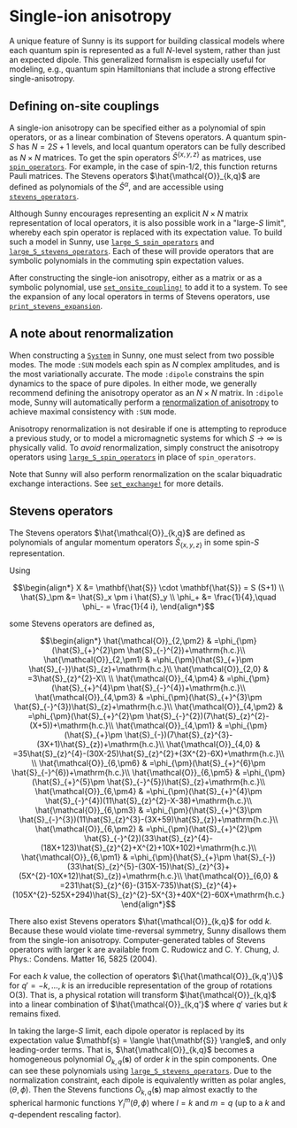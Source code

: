 # Single-ion anisotropy

A unique feature of Sunny is its support for building classical models where
each quantum spin is represented as a full $N$-level system, rather than just an
expected dipole. This generalized formalism is especially useful for modeling,
e.g., quantum spin Hamiltonians that include a strong effective
single-anisotropy.

## Defining on-site couplings

A single-ion anisotropy can be specified either as a polynomial of spin
operators, or as a linear combination of Stevens operators. A quantum spin-$S$
has $N = 2S + 1$ levels, and local quantum operators can be fully described as
$N×N$ matrices. To get the spin operators $\hat{S}^{\{x,y,z\}}$ as matrices, use
[`spin_operators`](@ref). For example, in the case of spin-$1/2$, this function
returns Pauli matrices. The Stevens operators $\hat{\mathcal{O}}_{k,q}$ are
defined as polynomials of the $\hat{S}^α$, and are accessible using
[`stevens_operators`](@ref).

Although Sunny encourages representing an explicit $N×N$ matrix representation
of local operators, it is also possible work in a "large-$S$ limit", whereby
each spin operator is replaced with its expectation value. To build such a model
in Sunny, use [`large_S_spin_operators`](@ref) and
[`large_S_stevens_operators`](@ref). Each of these will provide operators that
are symbolic polynomials in the commuting spin expectation values.

After constructing the single-ion anisotropy, either as a matrix or as a
symbolic polynomial, use [`set_onsite_coupling!`](@ref) to add it to a system. To
see the expansion of any local operators in terms of Stevens operators, use
[`print_stevens_expansion`](@ref). 

## A note about renormalization

When constructing a [`System`](@ref) in Sunny, one must select from two possible
modes. The mode `:SUN` models each spin as $N$ complex amplitudes, and is the
most variationally accurate. The mode `:dipole` constrains the spin dynamics to
the space of pure dipoles. In either mode, we generally recommend defining the
anisotropy operator as an $N×N$ matrix. In `:dipole` mode, Sunny will
automatically perform a [renormalization of
anisotropy](https://arxiv.org/abs/2304.03874) to achieve maximal consistency
with `:SUN` mode.

Anisotropy renormalization is not desirable if one is attempting to reproduce a
previous study, or to model a micromagnetic systems for which $S \to \infty$ is
physically valid. To _avoid_ renormalization, simply construct the anisotropy
operators using [`large_S_spin_operators`](@ref) in place of `spin_operators`.

Note that Sunny will also perform renormalization on the scalar biquadratic
exchange interactions. See [`set_exchange!`](@ref) for more details.

## Stevens operators

The Stevens operators $\hat{\mathcal{O}}_{k,q}$ are defined as polynomials of
angular momentum operators $\hat{S}_{\{x,y,z\}}$ in some spin-$S$ representation.

Using

```math
\begin{align*}
X &= \mathbf{\hat{S}} \cdot \mathbf{\hat{S}} = S (S+1) \\
\hat{S}_\pm &= \hat{S}_x \pm i \hat{S}_y \\
\phi_+ &= \frac{1}{4},\quad \phi_- = \frac{1}{4 i},
\end{align*}
```

some Stevens operators are defined as,

```math
\begin{align*}
\hat{\mathcal{O}}_{2,\pm2} & =\phi_{\pm}(\hat{S}_{+}^{2}\pm \hat{S}_{-}^{2})+\mathrm{h.c.}\\
\hat{\mathcal{O}}_{2,\pm1} & =\phi_{\pm}(\hat{S}_{+}\pm \hat{S}_{-})\hat{S}_{z}+\mathrm{h.c.}\\
\hat{\mathcal{O}}_{2,0} & =3\hat{S}_{z}^{2}-X\\
\\
\hat{\mathcal{O}}_{4,\pm4} & =\phi_{\pm}(\hat{S}_{+}^{4}\pm \hat{S}_{-}^{4})+\mathrm{h.c.}\\
\hat{\mathcal{O}}_{4,\pm3} & =\phi_{\pm}(\hat{S}_{+}^{3}\pm \hat{S}_{-}^{3})\hat{S}_{z}+\mathrm{h.c.}\\
\hat{\mathcal{O}}_{4,\pm2} & =\phi_{\pm}(\hat{S}_{+}^{2}\pm \hat{S}_{-}^{2})(7\hat{S}_{z}^{2}-(X+5))+\mathrm{h.c.}\\
\hat{\mathcal{O}}_{4,\pm1} & =\phi_{\pm}(\hat{S}_{+}\pm \hat{S}_{-})(7\hat{S}_{z}^{3}-(3X+1)\hat{S}_{z})+\mathrm{h.c.}\\
\hat{\mathcal{O}}_{4,0} & =35\hat{S}_{z}^{4}-(30X-25)\hat{S}_{z}^{2}+(3X^{2}-6X)+\mathrm{h.c.}\\
\\
\hat{\mathcal{O}}_{6,\pm6} & =\phi_{\pm}(\hat{S}_{+}^{6}\pm \hat{S}_{-}^{6})+\mathrm{h.c.}\\
\hat{\mathcal{O}}_{6,\pm5} & =\phi_{\pm}(\hat{S}_{+}^{5}\pm \hat{S}_{-}^{5})\hat{S}_{z}+\mathrm{h.c.}\\
\hat{\mathcal{O}}_{6,\pm4} & =\phi_{\pm}(\hat{S}_{+}^{4}\pm \hat{S}_{-}^{4})(11\hat{S}_{z}^{2}-X-38)+\mathrm{h.c.}\\
\hat{\mathcal{O}}_{6,\pm3} & =\phi_{\pm}(\hat{S}_{+}^{3}\pm \hat{S}_{-}^{3})(11\hat{S}_{z}^{3}-(3X+59)\hat{S}_{z})+\mathrm{h.c.}\\
\hat{\mathcal{O}}_{6,\pm2} & =\phi_{\pm}(\hat{S}_{+}^{2}\pm \hat{S}_{-}^{2})(33\hat{S}_{z}^{4}-(18X+123)\hat{S}_{z}^{2}+X^{2}+10X+102)+\mathrm{h.c.}\\
\hat{\mathcal{O}}_{6,\pm1} & =\phi_{\pm}(\hat{S}_{+}\pm \hat{S}_{-})(33\hat{S}_{z}^{5}-(30X-15)\hat{S}_{z}^{3}+(5X^{2}-10X+12)\hat{S}_{z})+\mathrm{h.c.}\\
\hat{\mathcal{O}}_{6,0} & =231\hat{S}_{z}^{6}-(315X-735)\hat{S}_{z}^{4}+(105X^{2}-525X+294)\hat{S}_{z}^{2}-5X^{3}+40X^{2}-60X+\mathrm{h.c.}
\end{align*}
```

There also exist Stevens operators $\hat{\mathcal{O}}_{k,q}$ for odd $k$.
Because these would violate time-reversal symmetry, Sunny disallows them from
the single-ion anisotropy. Computer-generated tables of Stevens operators with
larger k are available from C. Rudowicz and C. Y. Chung, J. Phys.: Condens.
Matter 16, 5825 (2004).

For each $k$ value, the collection of operators $\{\hat{\mathcal{O}}_{k,q'}\}$
for $q' = -k, \dots, k$ is an irreducible representation of the group of
rotations O(3). That is, a physical rotation will transform
$\hat{\mathcal{O}}_{k,q}$ into a linear combination of
$\hat{\mathcal{O}}_{k,q'}$ where $q'$ varies but $k$ remains fixed. 

In taking the large-$S$ limit, each dipole operator is replaced by its
expectation value $\mathbf{s} = \langle \hat{\mathbf{S}} \rangle$, and only
leading-order terms. That is, $\hat{\mathcal{O}}_{k,q}$ becomes a homogeneous
polynomial $O_{k,q}(\mathbf{s})$ of order $k$ in the spin components. One can
see these polynomials using [`large_S_stevens_operators`](@ref). Due to the
normalization constraint, each dipole is equivalently written as polar angles,
$(\theta, \phi)$. Then the Stevens functions $O_{k,q}(\mathbf{s})$ map almost
exactly to the spherical harmonic functions $Y_l^m(\theta, \phi)$ where $l=k$
and $m=q$ (up to a $k$ and $q$-dependent rescaling factor).
